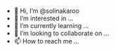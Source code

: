 - 👋 Hi, I’m @solinakaroo
- 👀 I’m interested in ...
- 🌱 I’m currently learning ...
- 💞️ I’m looking to collaborate on ...
- 📫 How to reach me ...

<!---
solinakaroo/solinakaroo is a ✨ special ✨ repository because its `README.md` (this file) appears on your GitHub profile.
You can click the Preview link to take a look at your changes.
--->
